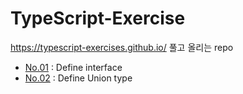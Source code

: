 # TypeScript-Exercise
https://typescript-exercises.github.io/
풀고 올리는 repo

- [No.01](https://github.com/heeeione/TypeScript-Exercise/blob/main/Ex01.ts) : Define interface
- [No.02](https://github.com/heeeione/TypeScript-Exercise/blob/main/Ex02.ts) : Define Union type

